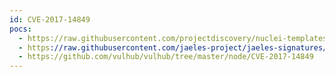 ```yaml
---
id: CVE-2017-14849
pocs:
  - https://raw.githubusercontent.com/projectdiscovery/nuclei-templates/master/cves/2017/CVE-2017-14849.yaml
  - https://raw.githubusercontent.com/jaeles-project/jaeles-signatures/master/cves/nodejs-path-traversal-cve-2017-14849.yamlcourses:
  - https://github.com/vulhub/vulhub/tree/master/node/CVE-2017-14849
---
```

